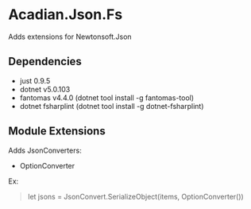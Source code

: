 # Acadian.Json.Fs

Adds extensions for Newtonsoft.Json

## Dependencies
- just 0.9.5
- dotnet v5.0.103
- fantomas v4.4.0 (dotnet tool install -g fantomas-tool)
- dotnet fsharplint (dotnet tool install -g dotnet-fsharplint)

## Module Extensions

Adds JsonConverters:
  - OptionConverter

  Ex:
  > let jsons = JsonConvert.SerializeObject(items, OptionConverter())

